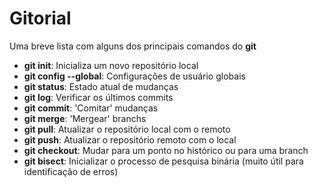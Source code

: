 # Gitorial

Uma breve lista com alguns dos principais comandos do **git**
- **git init**: Inicializa um novo repositório local
- **git config --global**: Configurações de usuário globais
- **git status**: Estado atual de mudanças
- **git log**: Verificar os últimos commits
- **git commit**: 'Comitar' mudanças
- **git merge**: 'Mergear' branchs
- **git pull**: Atualizar o repositório local com o remoto
- **git push**: Atualizar o repositório remoto com o local
- **git checkout**: Mudar para um ponto no histórico ou para uma branch
- **git bisect**: Inicializar o processo de pesquisa binária (muito útil para identificação de erros)